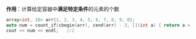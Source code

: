 **作用**：计算给定容器中**满足特定条件**的元素的个数

```c++
array<int, 10> arr{1, 2, 3, 4, 5, 6, 7, 8, 9, 0};
auto num = count_if(cbegin(arr), cend(arr) - 3, [](int a) { return a > 5; });
cout << num << endl;   //2
```

